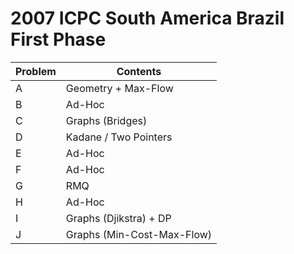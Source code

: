 # 2007 ICPC South America Brazil First Phase

| Problem  | Contents |
| --- | --- |
| A  | Geometry + Max-Flow  |
| B  | Ad-Hoc  |
| C  | Graphs (Bridges)  |
| D  | Kadane / Two Pointers  |
| E  | Ad-Hoc  |
| F  | Ad-Hoc  |
| G  | RMQ  |
| H  | Ad-Hoc  |
| I  | Graphs (Djikstra) + DP  |
| J  | Graphs (Min-Cost-Max-Flow)  |